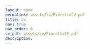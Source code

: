 ```yaml
---
layout: none
permalink: assets/cv/FiorettoCV.pdf
title: cv
nav: true
nav_order: 6
cv_pdf: assets/cv/FiorettoCV.pdf
description:
---
```


<!-- layout: cv
permalink: /cv/ -->
